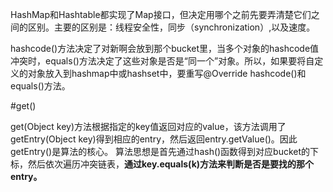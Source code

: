 HashMap和Hashtable都实现了Map接口，但决定用哪个之前先要弄清楚它们之间的区别。主要的区别是：线程安全性，同步（synchronization）,以及速度。

hashcode()方法决定了对新啊会放到那个bucket里，当多个对象的hashcode值冲突时，equals()方法决定了这些对象是否是“同一个”对象。所以，如果要将自定义的对象放入到hashmap中或hashset中，要重写@Override hashcode()和equals()方法。

#get()

get(Object key)方法根据指定的key值返回对应的value，该方法调用了getEntry(Object key)得到相应的entry，然后返回entry.getValue()。因此getEntry()是算法的核心。
算法思想是首先通过hash()函数得到对应bucket的下标，然后依次遍历冲突链表，**通过key.equals(k)方法来判断是否是要找的那个entry。**

